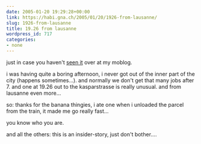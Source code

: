 ```yaml
---
date: 2005-01-20 19:29:28+00:00
link: https://habi.gna.ch/2005/01/20/1926-from-lausanne/
slug: 1926-from-lausanne
title: 19.26 from lausanne
wordpress_id: 717
categories:
- none
---
```



just in case you haven't [seen it](http://moblog.co.uk/view.php?id=41304) over at my moblog.



i was having quite a boring afternoon, i never got out of the inner part of the city (happens sometimes...). and normally we don't get that many jobs after 7. and one at 19.26 out to the kasparstrasse is really unusual. and from lausanne even more...



so: thanks for the banana thingies, i ate one when i unloaded the parcel from the train, it made me go really fast...
  
you know who you are.



and all the others: this is an insider-story, just don't bother....


